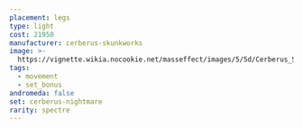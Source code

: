 ```yaml
---
placement: legs
type: light
cost: 21950
manufacturer: cerberus-skunkworks
image: >-
  https://vignette.wikia.nocookie.net/masseffect/images/5/5d/Cerberus_Shade_Female.png/revision/latest?cb=20160619125819
tags:
  - movement
  - set_bonus
andromeda: false
set: cerberus-nightmare
rarity: spectre
---
```

